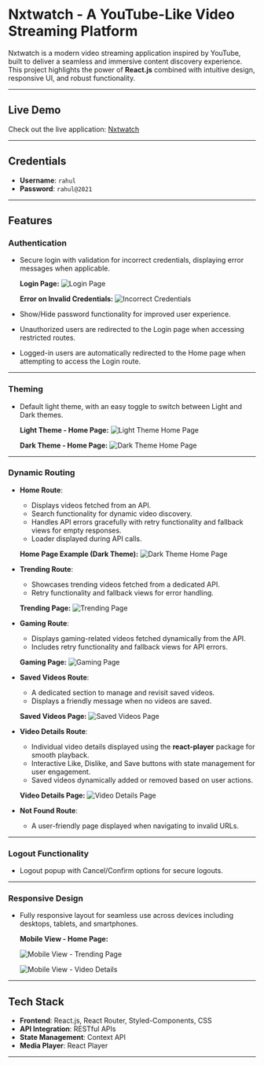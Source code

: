 # **Nxtwatch - A YouTube-Like Video Streaming Platform**

Nxtwatch is a modern video streaming application inspired by YouTube, built to deliver a seamless and immersive content discovery experience. This project highlights the power of **React.js** combined with intuitive design, responsive UI, and robust functionality.

---

## **Live Demo**
Check out the live application: [Nxtwatch](https://nxtwatchnirmal.ccbp.tech/)

---

## **Credentials**
- **Username**: `rahul`
- **Password**: `rahul@2021`

---

## **Features**

### **Authentication**
- Secure login with validation for incorrect credentials, displaying error messages when applicable.
  
  **Login Page:**
  ![Login Page](https://res.cloudinary.com/doov17zaw/image/upload/v1731690432/Nxtwatch/Screenshot_15-11-2024_22222_nxtwatchnirmal.ccbp.tech_gdmyht.jpg)
  
  **Error on Invalid Credentials:**
  ![Incorrect Credentials](https://res.cloudinary.com/doov17zaw/image/upload/v1731690431/Nxtwatch/Screenshot_15-11-2024_222240_nxtwatchnirmal.ccbp.tech_s7pxgk.jpg)

- Show/Hide password functionality for improved user experience.
- Unauthorized users are redirected to the Login page when accessing restricted routes.
- Logged-in users are automatically redirected to the Home page when attempting to access the Login route.

---

### **Theming**
- Default light theme, with an easy toggle to switch between Light and Dark themes.

  **Light Theme - Home Page:**
  ![Light Theme Home Page](https://res.cloudinary.com/doov17zaw/image/upload/v1731690466/Nxtwatch/screenshot-1731689947331_rx6upy.png)
  
  **Dark Theme - Home Page:**
  ![Dark Theme Home Page](https://res.cloudinary.com/doov17zaw/image/upload/v1731690463/Nxtwatch/screenshot-1731689983190_bgtfpa.png)

---

### **Dynamic Routing**
- **Home Route**:
  - Displays videos fetched from an API.
  - Search functionality for dynamic video discovery.
  - Handles API errors gracefully with retry functionality and fallback views for empty responses.
  - Loader displayed during API calls.
  
  **Home Page Example (Dark Theme):**
  ![Dark Theme Home Page](https://res.cloudinary.com/doov17zaw/image/upload/v1731690463/Nxtwatch/screenshot-1731689983190_bgtfpa.png)

- **Trending Route**:
  - Showcases trending videos fetched from a dedicated API.
  - Retry functionality and fallback views for error handling.
  
  **Trending Page:**
  ![Trending Page](https://res.cloudinary.com/doov17zaw/image/upload/v1731690445/Nxtwatch/screenshot-1731690023266_hwwzla.png)

- **Gaming Route**:
  - Displays gaming-related videos fetched dynamically from the API.
  - Includes retry functionality and fallback views for API errors.
  
  **Gaming Page:**
  ![Gaming Page](https://res.cloudinary.com/doov17zaw/image/upload/v1731690472/Nxtwatch/screenshot-1731690047659_fiaw7l.png)

- **Saved Videos Route**:
  - A dedicated section to manage and revisit saved videos.
  - Displays a friendly message when no videos are saved.
  
  **Saved Videos Page:**
  ![Saved Videos Page](https://res.cloudinary.com/doov17zaw/image/upload/v1731690438/Nxtwatch/screenshot-1731690073302_ezeumt.png)

- **Video Details Route**:
  - Individual video details displayed using the **react-player** package for smooth playback.
  - Interactive Like, Dislike, and Save buttons with state management for user engagement.
  - Saved videos dynamically added or removed based on user actions.

  **Video Details Page:**
  ![Video Details Page](https://res.cloudinary.com/doov17zaw/image/upload/v1731690465/Nxtwatch/screenshot-1731690143248_etod7r.png)

- **Not Found Route**:
  - A user-friendly page displayed when navigating to invalid URLs.

---

### **Logout Functionality**
- Logout popup with Cancel/Confirm options for secure logouts.

---

### **Responsive Design**
- Fully responsive layout for seamless use across devices including desktops, tablets, and smartphones.
  
  **Mobile View - Home Page:**
  


  ![Mobile View - Trending Page](https://res.cloudinary.com/doov17zaw/image/upload/v1731691238/Nxtwatch/screenshot-1731691181149_utg6w8.png)


  ![Mobile View - Video Details](https://res.cloudinary.com/doov17zaw/image/upload/v1731691234/Nxtwatch/screenshot-1731691207336_e1e2tk.png)

---

## **Tech Stack**
- **Frontend**: React.js, React Router, Styled-Components, CSS
- **API Integration**: RESTful APIs
- **State Management**: Context API
- **Media Player**: React Player

---
